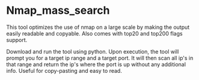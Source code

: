 # Nmap_mass_search
This tool optimizes the use of nmap on a large scale by making the output easily readable and copyable. Also comes with top20 and top200 flags support. 

Download and run the tool using python. Upon execution, the tool will prompt you for a target ip range and a target port. It will then scan all ip's in that range and return the ip's where the port is up without any additional info. Useful for copy-pasting and easy to read. 
